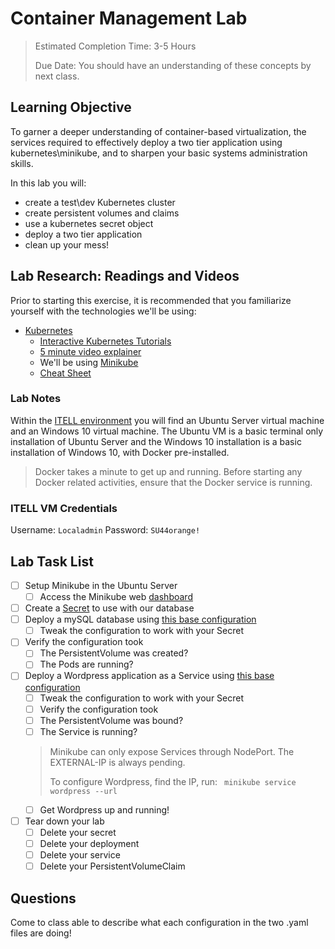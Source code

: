 # Container Management Lab <!-- omit in toc -->

> Estimated Completion Time: 3-5 Hours
>
> Due Date: You should have an understanding of these concepts by next class.

## Learning Objective <!-- omit in toc -->

To garner a deeper understanding of container-based virtualization, the services required to effectively deploy a two tier application using kubernetes\minikube, and to sharpen your basic systems administration skills.

In this lab you will:

- create a test\dev Kubernetes cluster
- create persistent volumes and claims
- use a kubernetes secret object
- deploy a two tier application
- clean up your mess!

## Lab Research: Readings and Videos

Prior to starting this exercise, it is recommended that you familiarize yourself with the technologies we'll be using:

- [Kubernetes](https://kubernetes.io/docs/concepts/overview/what-is-kubernetes/)
  - [Interactive Kubernetes Tutorials](https://kubernetes.io/docs/tutorials/kubernetes-basics/)
  - [5 minute video explainer](https://www.youtube.com/watch?v=PH-2FfFD2PU)
  - We'll be using [Minikube](https://kubernetes.io/docs/setup/minikube/)
  - [Cheat Sheet](https://www.cheatography.com/nighthawk/cheat-sheets/kubectl/)

### Lab Notes

Within the [ITELL environment](https://answers.syr.edu/x/ZwL-Aw) you will find an Ubuntu Server virtual machine and an Windows 10 virtual machine. The Ubuntu VM is a basic terminal only installation of Ubuntu Server and the Windows 10 installation is a basic installation of Windows 10, with Docker pre-installed.

>Docker takes a minute to get up and running. Before starting any Docker related activities, ensure that the Docker service is running.

### ITELL VM Credentials

Username: `Localadmin`  Password: `SU44orange!`

## Lab Task List

- [ ] Setup Minikube in the Ubuntu Server
  - [ ] Access the Minikube web [dashboard](https://kubernetes.io/docs/tasks/access-application-cluster/web-ui-dashboard/)
- [ ] Create a [Secret](https://kubernetes.io/docs/concepts/configuration/secret/) to use with our database
- [ ] Deploy a mySQL database using [this base configuration](https://github.com/dirtyredbeard/IST643/blob/master/KubernetesLabs/mysql-deployment.yaml)
  - [ ] Tweak the configuration to work with your Secret
- [ ] Verify the configuration took
  - [ ] The PersistentVolume was created?
  - [ ] The Pods are running?
- [ ] Deploy a Wordpress application as a Service using [this base configuration](https://github.com/dirtyredbeard/IST643/blob/master/KubernetesLabs/wordpress-deployment.yaml)
  - [ ] Tweak the configuration to work with your Secret
  - [ ] Verify the configuration took
  - [ ] The PersistentVolume was bound?
  - [ ] The Service is running?
  >  Minikube can only expose Services through NodePort. The EXTERNAL-IP is always pending.
  >
  > To configure Wordpress, find the IP, run: ` minikube service wordpress --url`
  - [ ] Get Wordpress up and running!
- [ ] Tear down your lab
  - [ ] Delete your secret
  - [ ] Delete your deployment
  - [ ] Delete your service
  - [ ] Delete your PersistentVolumeClaim

## Questions

Come to class able to describe what each configuration in the two .yaml files are doing!
